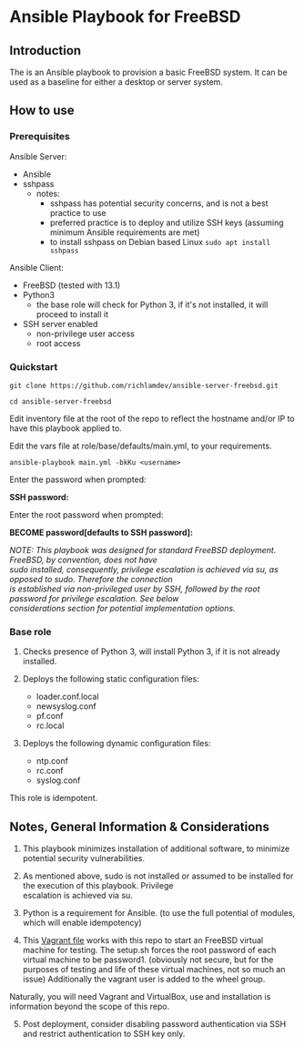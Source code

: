 # Ansible Playbook for FreeBSD

## Introduction

The is an Ansible playbook to provision a basic FreeBSD system.  It can be used as a baseline for either
a desktop or server system.


## How to use

### Prerequisites

Ansible Server:
- Ansible
- sshpass
  - notes:
    - sshpass has potential security concerns, and is not a best practice to use
    - preferred practice is to deploy and utilize SSH keys (assuming minimum Ansible requirements are met)
    - to install sshpass on Debian based Linux ```sudo apt install sshpass```

Ansible Client:
- FreeBSD (tested with 13.1)
- Python3
  - the base role will check for Python 3, if it's not installed, it will proceed to install it
- SSH server enabled
  - non-privilege user access
  - root access

### Quickstart

```git clone https://github.com/richlamdev/ansible-server-freebsd.git```

```cd ansible-server-freebsd```

Edit inventory file at the root of the repo to reflect the hostname and/or IP to have this playbook applied to.

Edit the vars file at role/base/defaults/main.yml, to your requirements.

```ansible-playbook main.yml -bkKu <username>```

Enter the <username> password when prompted:

**SSH password:**

Enter the root password when prompted:

**BECOME password[defaults to SSH password]:**

*NOTE: This playbook was designed for standard FreeBSD deployment.  FreeBSD, by convention, does not have\
sudo installed, consequently, privilege escalation is achieved via su, as opposed to sudo.  Therefore the connection\
is established via non-privileged user by SSH, followed by the root password for privilege escalation.  See below\
considerations section for potential implementation options.*


### Base role

1. Checks presence of Python 3, will install Python 3, if it is not already installed.

2. Deploys the following static configuration files:
    * loader.conf.local
    * newsyslog.conf
    * pf.conf
    * rc.local

3. Deploys the following dynamic configuration files:
    * ntp.conf
    * rc.conf
    * syslog.conf

This role is idempotent.


## Notes, General Information & Considerations

1. This playbook minimizes installation of additional software, to minimize potential security vulnerabilities.

2. As mentioned above, sudo is not installed or assumed to be installed for the execution of this playbook.  Privilege\
escalation is achieved via su.

3. Python is a requirement for Ansible.  (to use the full potential of modules, which will enable idempotency)

4. This [Vagrant file](https://github.com/richlamdev/vagrant-files/blob/main/freebsd/Vagrantfile) works with this repo to start an FreeBSD virtual machine for testing.
The setup.sh forces the root password of each virtual machine to be password1. (obviously not secure, but for the purposes of testing and life of these virtual machines, not so much an issue)
Additionally the vagrant user is added to the wheel group.

Naturally, you will need Vagrant and VirtualBox, use and installation is information beyond the scope of this repo.

5. Post deployment, consider disabling password authentication via SSH and restrict authentication to SSH key only.
